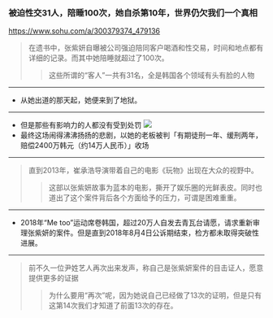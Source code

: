 ### 被迫性交31人，陪睡100次，她自杀第10年，世界仍欠我们一个真相
https://www.sohu.com/a/300379374_479136
>在遗书中，张紫妍自曝被公司强迫陪同客户喝酒和性交易，时间和地点都有详细的记录。而其中她陪睡就超过了100次。
>>这些所谓的“客人”一共有31名，全是韩国各个领域有头有脸的人物
---
- 从她出道的那天起，她便来到了地狱。
---
- 但是那些有影响力的人都没有受到处罚
![](http://5b0988e595225.cdn.sohucs.com/images/20190311/54e91f3b3cc7481296d47169ff003a57.jpeg)
- 最终这场闹得沸沸扬扬的悲剧，以她的老板被判「有期徒刑一年、缓刑两年，赔偿2400万韩元（约14万人民币）」收场
---
>直到2013年，崔承浩导演带着自己的电影《玩物》出现在大众的视野中。
>>这部以张紫妍故事为蓝本的电影，撕开了娱乐圈的光鲜表皮。同时也道出了这个案件背后各个方面给予的压力，可谓是困难重重。
---
- 2018年“Me too”运动席卷韩国，超过20万人自发去青瓦台请愿，请求重新审理张紫妍的案件。但是直到2018年8月4日公诉期结束，检方都未取得突破性进展。
---
>前不久一位尹姓艺人再次出来发声，称自己是张紫妍案件的目击证人，愿意提供更多的证据
>>为什么要用“再次”呢，因为她说自己已经做了13次的证明，但是只有这第14次我们才知道了前面13次的存在。